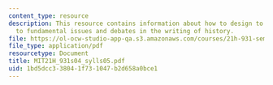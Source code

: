 ```yaml
---
content_type: resource
description: This resource contains information about how to design to introduce students
  to fundamental issues and debates in the writing of history.
file: https://ol-ocw-studio-app-qa.s3.amazonaws.com/courses/21h-931-seminar-in-historical-methods-spring-2004/1bd5dcc338041f731047b2d658a0bce1_MIT21H_931s04_sylls05.pdf
file_type: application/pdf
resourcetype: Document
title: MIT21H_931s04_sylls05.pdf
uid: 1bd5dcc3-3804-1f73-1047-b2d658a0bce1
---
```

